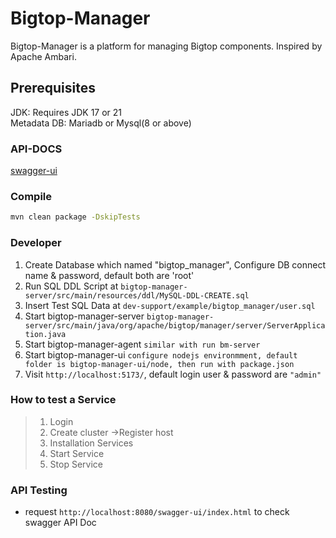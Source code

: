 <!---
   Licensed to the Apache Software Foundation (ASF) under one or more
   contributor license agreements.  See the NOTICE file distributed with
   this work for additional information regarding copyright ownership.
   The ASF licenses this file to You under the Apache License, Version 2.0
   (the "License"); you may not use this file except in compliance with
   the License.  You may obtain a copy of the License at

       http://www.apache.org/licenses/LICENSE-2.0

   Unless required by applicable law or agreed to in writing, software
   distributed under the License is distributed on an "AS IS" BASIS,
   WITHOUT WARRANTIES OR CONDITIONS OF ANY KIND, either express or implied.
   See the License for the specific language governing permissions and
   limitations under the License.
--->


# Bigtop-Manager

Bigtop-Manager is a platform for managing Bigtop components. Inspired by Apache Ambari.

## Prerequisites

JDK: Requires JDK 17 or 21  
Metadata DB: Mariadb or Mysql(8 or above)

### API-DOCS
[swagger-ui](http://localhost:8080/swagger-ui/index.html)

### Compile
```bash
mvn clean package -DskipTests
```

### Developer
1. Create Database which named "bigtop_manager", Configure DB connect name & password, default both are 'root'
2. Run SQL DDL Script at `bigtop-manager-server/src/main/resources/ddl/MySQL-DDL-CREATE.sql`
3. Insert Test SQL Data at `dev-support/example/bigtop_manager/user.sql`
4. Start bigtop-manager-server `bigtop-manager-server/src/main/java/org/apache/bigtop/manager/server/ServerApplication.java`
5. Start bigtop-manager-agent `similar with run bm-server`
6. Start bigtop-manager-ui `configure nodejs environmment, default folder is bigtop-manager-ui/node, then run with package.json`
7. Visit `http://localhost:5173/`, default login user & password are `"admin"`

### How to test a Service
> 1. Login
> 2. Create cluster ->Register host
> 3. Installation Services
> 4. Start Service
> 5. Stop Service

### API Testing
- request `http://localhost:8080/swagger-ui/index.html` to check swagger API Doc

